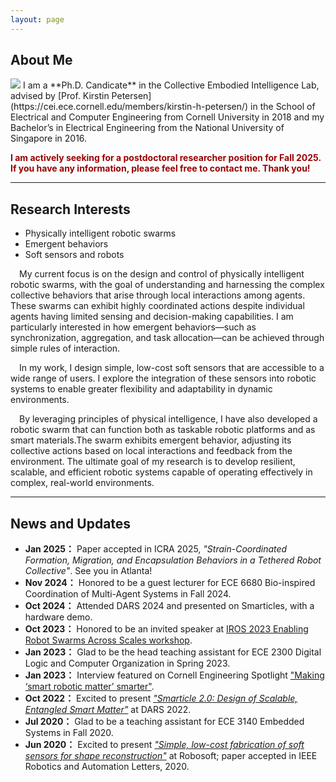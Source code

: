 ```yaml
---
layout: page
---
```


## About Me
<img src="https://www.dannama.com/images/DannaMa.png" class="floatpic">
I am a **Ph.D. Candicate** in the Collective Embodied Intelligence Lab, advised by [Prof. Kirstin Petersen](https://cei.ece.cornell.edu/members/kirstin-h-petersen/) in the School of Electrical and Computer Engineering from Cornell University in 2018 and my Bachelor’s in Electrical Engineering from the National University of Singapore in 2016.


**<font color="#990000">I am actively seeking for a postdoctoral researcher position for Fall 2025. If you have any information, please feel free to contact me. Thank you!</font>**

---
## Research Interests

- Physically intelligent robotic swarms
- Emergent behaviors
- Soft sensors and robots


<p style="text-indent: 1em;"> My current focus is on the design and control of physically intelligent robotic swarms, with the goal of understanding and harnessing the complex collective behaviors that arise through local interactions among agents. These swarms can exhibit highly coordinated actions despite individual agents having limited sensing and decision-making capabilities. I am particularly interested in how emergent behaviors—such as synchronization, aggregation, and task allocation—can be achieved through simple rules of interaction.
<br>
<p style="text-indent: 1em;"> In my work, I design simple, low-cost soft sensors that are accessible to a wide range of users. I explore the integration of these sensors into robotic systems to enable greater flexibility and adaptability in dynamic environments. 
<br>
<p style="text-indent: 1em;"> By leveraging principles of physical intelligence, I have also developed a robotic swarm that can function both as taskable robotic platforms and as smart materials.The swarm exhibits emergent behavior, adjusting its collective actions based on local interactions and feedback from the environment. The ultimate goal of my research is to develop resilient, scalable, and efficient robotic systems capable of operating effectively in complex, real-world environments.

---


## News and Updates

- **Jan 2025：** Paper accepted in ICRA 2025, *"Strain-Coordinated Formation, Migration, and Encapsulation Behaviors in a Tethered Robot Collective"*. See you in Atlanta!
- **Nov 2024：** Honored to be a guest lecturer for ECE 6680 Bio-inspired Coordination of Multi-Agent Systems in Fall 2024.
- **Oct 2024：** Attended DARS 2024 and presented on Smarticles, with a hardware demo.
- **Oct 2023：** Honored to be an invited speaker at [IROS 2023 Enabling Robot Swarms Across Scales workshop](https://swarmsatallscales.weebly.com/schedule.html).
- **Jan 2023：** Glad to be the head teaching assistant for ECE 2300 Digital Logic and Computer Organization in Spring 2023.
- **Jan 2023：** Interview featured on Cornell Engineering Spotlight ["Making ‘smart robotic matter’ smarter"](https://www.engineering.cornell.edu/spotlights/making-smart-robotic-matter-smarter).
- **Oct 2022：** Excited to present *["Smarticle 2.0: Design of Scalable, Entangled Smart Matter"](https://link.springer.com/chapter/10.1007/978-3-031-51497-5_36)* at DARS 2022. 
- **Jul 2020：** Glad to be a teaching assistant for ECE 3140 Embedded Systems in Fall 2020.
- **Jun 2020：** Excited to present *["Simple, low-cost fabrication of soft sensors for shape reconstruction"](https://ieeexplore.ieee.org/abstract/document/9067833)* at Robosoft; paper accepted in IEEE Robotics and Automation Letters, 2020.

<br>



